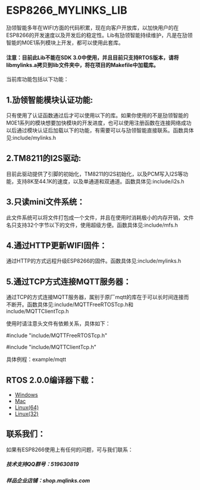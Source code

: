 # ESP8266_MYLINKS_LIB

劢领智能多年在WIFI方面的代码积累，现在向客户开放库，以加快用户的在ESP8266的开发速度以及开发后的稳定性。Lib有劢领智能持续维护，凡是在劢领智能的M0E1系列模块上开发，都可以使用此套库。

#### 注意：目前此Lib不能在SDK 3.0中使用，并且目前只支持RTOS版本，请将libmylinks.a拷贝到lib文件夹中，将在项目的Makefile中加载库。

当前库功能包括以下功能：

## 1.劢领智能模块认证功能:

只有使用了认证函数通过后才可以使用以下的库。如果你使用的不是劢领智能的M0E1系列的模块想要加快模块的开发进度，也可以使用注册函数在连接网络成功以后通过模块认证后加载以下的功能，有需要可以与劢领智能直接联系。函数具体见:include/mylinks.h

## 2.TM8211的I2S驱动:

目前此驱动提供了引脚的初始化，TM8211的I2S初始化，以及PCM写入I2S等功能，支持8K至44.1K的速度，以及单通道和双通道。函数具体见:include/i2s.h

## 3.只读mini文件系统：

此文件系统可以将文件打包成一个文件，并且在使用时消耗极小的内存开销，文件名只支持32个字节以下的文件，使用超级方便。函数具体见:include/mfs.h

## 4.通过HTTP更新WIFI固件：

通过HTTP的方式远程升级ESP8266的固件。函数具体见:include/mylinks.h

## 5.通过TCP方式连接MQTT服务器：

通过TCP的方式连接MQTT服务器，属别于原厂mqtt的库在于可以长时间连接而不断开。函数具体见:include/MQTTFreeRTOSTcp.h和include/MQTTClientTcp.h

使用时请注意头文件有依赖关系，具体如下：

#include "include/MQTTFreeRTOSTcp.h"

#include "include/MQTTClientTcp.h"

具体例程：example/mqtt

## RTOS 2.0.0编译器下载：

* [Windows](https://dl.espressif.com/dl/xtensa-lx106-elf-win32-1.22.0-88-gde0bdc1-4.8.5.tar.gz)
* [Mac](https://dl.espressif.com/dl/xtensa-lx106-elf-osx-1.22.0-88-gde0bdc1-4.8.5.tar.gz)
* [Linux(64)](https://dl.espressif.com/dl/xtensa-lx106-elf-linux64-1.22.0-88-gde0bdc1-4.8.5.tar.gz)
* [Linux(32)](https://dl.espressif.com/dl/xtensa-lx106-elf-linux32-1.22.0-88-gde0bdc1-4.8.5.tar.gz)

## 联系我们：

如果有ESP8266使用上有任何的问题，可与我们联系：

##### 技术支持QQ群号：519630819

##### 样品企业店铺：shop.mqlinks.com
